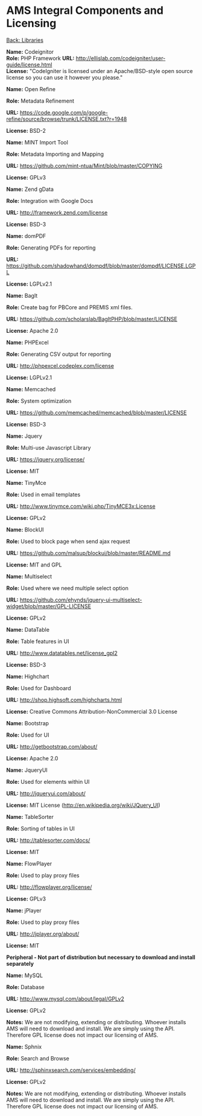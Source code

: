 AMS Integral Components and Licensing
===
[Back: Libraries](libraries.md)

**Name:** Codeignitor	
**Role:** PHP Framework	
**URL:** http://ellislab.com/codeigniter/user-guide/license.html	
**License:** "CodeIgniter is licensed under an Apache/BSD-style open source license so you can use it however you please."


**Name:** Open Refine

**Role:** Metadata Refinement	

**URL:** https://code.google.com/p/google-refine/source/browse/trunk/LICENSE.txt?r=1948	

**License:** BSD-2

**Name:** MINT Import Tool	

**Role:** Metadata Importing and Mapping	

**URL:** https://github.com/mint-ntua/Mint/blob/master/COPYING	

**License:** GPLv3

**Name:** Zend gData	

**Role:** Integration with Google Docs	

**URL:** http://framework.zend.com/license	

**License:** BSD-3

**Name:** domPDF	

**Role:** Generating PDFs for reporting	

**URL:** https://github.com/shadowhand/dompdf/blob/master/dompdf/LICENSE.LGPL	

**License:** LGPLv2.1

**Name:** BagIt

**Role:** Create bag for PBCore and PREMIS xml files.

**URL:** https://github.com/scholarslab/BagItPHP/blob/master/LICENSE

**License:** Apache 2.0

**Name:** PHPExcel	

**Role:** Generating CSV output for reporting	

**URL:** http://phpexcel.codeplex.com/license	

**License:** LGPLv2.1

**Name:** Memcached	

**Role:** System optimization	

**URL:** https://github.com/memcached/memcached/blob/master/LICENSE	

**License:** BSD-3

**Name:** Jquery	

**Role:** Multi-use Javascript Library	

**URL:** https://jquery.org/license/	

**License:** MIT

**Name:** TinyMce

**Role:** Used in email templates	

**URL:** http://www.tinymce.com/wiki.php/TinyMCE3x:License

**License:** GPLv2

**Name:** BlockUI

**Role:** Used to block page when send ajax request

**URL:** https://github.com/malsup/blockui/blob/master/README.md

**License:** MIT and GPL

**Name:** Multiselect

**Role:** Used where we need multiple select option

**URL:** https://github.com/ehynds/jquery-ui-multiselect-widget/blob/master/GPL-LICENSE

**License:** GPLv2

**Name:** DataTable	

**Role:** Table features in UI	

**URL:** http://www.datatables.net/license_gpl2	

**License:** BSD-3

**Name:** Highchart	

**Role:** Used for Dashboard	

**URL:** http://shop.highsoft.com/highcharts.html	

**License:** Creative Commons Attribution-NonCommercial 3.0 License

**Name:** Bootstrap	

**Role:** Used for UI	

**URL:** http://getbootstrap.com/about/	

**License:** Apache 2.0

**Name:** JqueryUI	

**Role:** Used for elements within UI	

**URL:** http://jqueryui.com/about/	

**License:** MIT License (http://en.wikipedia.org/wiki/JQuery_UI)

**Name:** TableSorter	

**Role:** Sorting of tables in UI	

**URL:** http://tablesorter.com/docs/	

**License:** MIT

**Name:** FlowPlayer

**Role:** Used to play proxy files

**URL:** http://flowplayer.org/license/

**License:** GPLv3

**Name:** jPlayer

**Role:** Used to play proxy files

**URL:** http://jplayer.org/about/

**License:** MIT

**Peripheral - Not part of distribution but necessary to download and install separately**			

**Name:** MySQL	

**Role:** Database	

**URL:** http://www.mysql.com/about/legal/GPLv2

**License:** GPLv2

**Notes:** We are not modifying, extending or distributing. Whoever installs AMS will need to download and install. We are simply using the API. Therefore GPL license does not impact our licensing of AMS.


**Name:** Sphnix	

**Role:** Search and Browse	

**URL:** http://sphinxsearch.com/services/embedding/	

**License:** GPLv2

**Notes:** We are not modifying, extending or distributing. Whoever installs AMS will need to download and install. We are simply using the API. Therefore GPL license does not impact our licensing of AMS.








